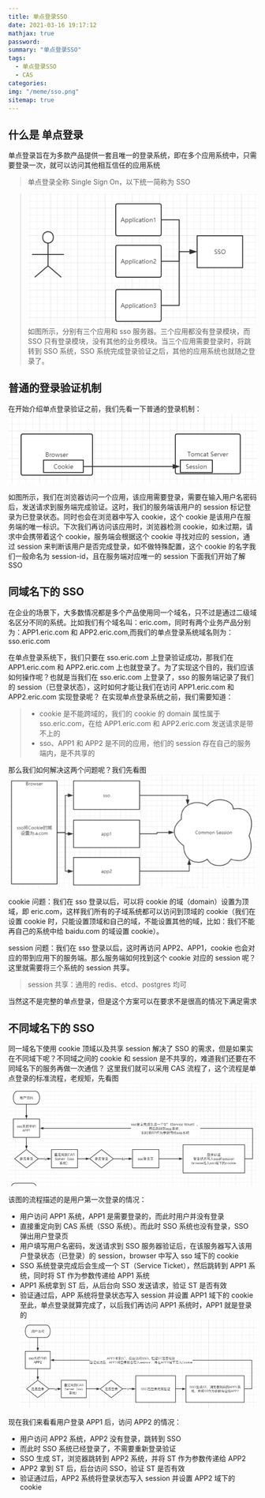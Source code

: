```yaml
---
title: 单点登录SSO
date: 2021-03-16 19:17:12
mathjax: true
password:
summary: "单点登录SSO"
tags:
  - 单点登录SSO
  - CAS
categories:
img: "/meme/sso.png"
sitemap: true
---
```


## 什么是 单点登录

单点登录旨在为多款产品提供一套且唯一的登录系统，即在多个应用系统中，只需要登录一次，就可以访问其他相互信任的应用系统

> 单点登录全称 Single Sign On，以下统一简称为 SSO

> ![Eric 真帅!](/meme/sso.png)
> 如图所示，分别有三个应用和 sso 服务器。三个应用都没有登录模块，而 SSO 只有登录模块，没有其他的业务模块。当三个应用需要登录时，将跳转到 SSO 系统，SSO 系统完成登录验证之后，其他的应用系统也就随之登录了。

## 普通的登录验证机制

在开始介绍单点登录验证之前，我们先看一下普通的登录机制：
![Eric 真帅!](/meme/login.png)

如图所示，我们在浏览器访问一个应用，该应用需要登录，需要在输入用户名密码后，发送请求到服务端完成验证。这时，我们的服务端该用户的 session 标记登录为已登录状态。同时也会在浏览器中写入 cookie，这个 cookie 是该用户在服务端的唯一标识。下次我们再访问该应用时，浏览器检测 cookie，如未过期，请求中会携带着这个 cookie，服务端会根据这个 cookie 寻找对应的 session，通过 session 来判断该用户是否完成登录，如不做特殊配置，这个 cookie 的名字我们一般命名为 session-id，且在服务端对应唯一的 session
下面我们开始了解 SSO

## 同域名下的 SSO

在企业的场景下，大多数情况都是多个产品使用同一个域名，只不过是通过二级域名区分不同的系统。比如我们有个域名叫：eric.com，同时有两个业务产品分别为：APP1.eric.com 和 APP2.eric.com,而我们的单点登录系统域名则为：sso.eric.com

在单点登录系统下，我们只要在 sso.eric.com 上登录验证成功，那我们在 APP1.eric.com 和 APP2.eric.com 上也就登录了。为了实现这个目的，我们应该如何操作呢？也就是当我们在 sso.eric.com 上登录了，sso 的服务端记录了我们的 session（已登录状态），这时如何才能让我们在访问 APP1.eric.com 和 APP2.eric.com 实现登录呢？
在实现单点登录系统之前，我们需要知道：

> - cookie 是不能跨域的，我们的 cookie 的 domain 属性属于 sso.eric.com，在给 APP1.eric.com 和 APP2.eric.com 发送请求是带不上的
> - sso、APP1 和 APP2 是不同的应用，他们的 session 存在自己的服务端内，是不共享的

那么我们如何解决这两个问题呢？我们先看图
![Eric 真帅!](/meme/sameSSO.png)

cookie 问题：我们在 sso 登录以后，可以将 cookie 的域（domain）设置为顶域，即 eric.com，这样我们所有的子域系统都可以访问到顶域的 cookie（我们在设置 cookie 时，只能设置顶域和自己的域，不能设置其他的域，比如：我们不能再自己的系统中给 baidu.com 的域设置 cookie）。

session 问题：我们在 sso 登录以后，这时再访问 APP2、APP1，cookie 也会对应的带到应用下的服务端。那么服务端如何找到这个 cookie 对应的 session 呢？这里就需要将三个系统的 session 共享。

> session 共享：通用的 redis、etcd、postgres 均可

当然这不是完整的单点登录，但是这个方案可以在要求不是很高的情况下满足需求

## 不同域名下的 SSO

同一域名下使用 cookie 顶域以及共享 session 解决了 SSO 的需求，但是如果实在不同域下呢？不同域之间的 cookie 和 session 是不共享的，难道我们还要在不同域名下的服务再做一次通信？
这里我们就可以采用 CAS 流程了，这个流程是单点登录的标准流程，老规矩，先看图
![Eric 真帅!](/meme/SSO1.png)

该图的流程描述的是用户第一次登录的情况：

- 用户访问 APP1 系统，APP1 是需要登录的，而此时用户并没有登录
- 直接重定向到 CAS 系统（SSO 系统）。而此时 SSO 系统也没有登录，SSO 弹出用户登录页
- 用户填写用户名密码，发送请求到 SSO 服务器验证后，在该服务器写入该用户登录状态（已登录）的 session，browser 中写入 sso 域下的 cookie
- SSO 系统登录完成后会生成一个 ST（Service Ticket），然后跳转到 APP1 系统，同时将 ST 作为参数传递给 APP1 系统
- APP1 系统拿到 ST 后，从后台向 SSO 发送请求，验证 ST 是否有效
- 验证通过后，APP 系统将登录状态写入 session 并设置 APP1 域下的 cookie
  至此，单点登录就算完成了，以后我们再访问 APP1 系统时，APP1 就是登录的
  ![Eric 真帅!](/meme/SSO2.png)

现在我们来看看用户登录 APP1 后，访问 APP2 的情况：

- 用户访问 APP2 系统，APP2 没有登录，跳转到 SSO
- 而此时 SSO 系统已经登录了，不需要重新登录验证
- SSO 生成 ST，浏览器跳转到 APP2 系统，并将 ST 作为参数传递给 APP2
- APP2 拿到 ST 后，后台访问 SSO，验证 ST 是否有效
- 验证通过后，APP2 系统将登录状态写入 session 并设置 APP2 域下的 cookie
